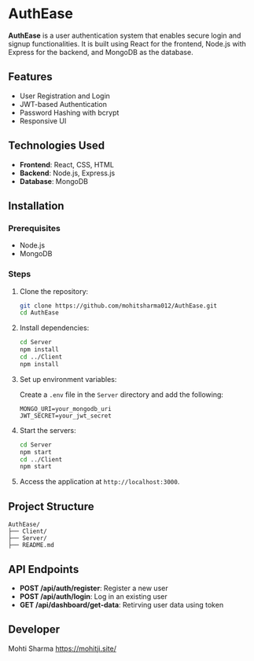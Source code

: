 # AuthEase

**AuthEase** is a user authentication system that enables secure login and signup functionalities. It is built using React for the frontend, Node.js with Express for the backend, and MongoDB as the database.

## Features

- User Registration and Login
- JWT-based Authentication
- Password Hashing with bcrypt
- Responsive UI

## Technologies Used

- **Frontend**: React, CSS, HTML
- **Backend**: Node.js, Express.js
- **Database**: MongoDB

## Installation

### Prerequisites

- Node.js
- MongoDB

### Steps

1. Clone the repository:

   ```bash
   git clone https://github.com/mohitsharma012/AuthEase.git
   cd AuthEase
   ```

2. Install dependencies:

   ```bash
   cd Server
   npm install
   cd ../Client
   npm install
   ```

3. Set up environment variables:

   Create a `.env` file in the `Server` directory and add the following:

   ```env
   MONGO_URI=your_mongodb_uri
   JWT_SECRET=your_jwt_secret
   ```

4. Start the servers:

   ```bash
   cd Server
   npm start
   cd ../Client
   npm start
   ```

5. Access the application at `http://localhost:3000`.

## Project Structure

```plaintext
AuthEase/
├── Client/
├── Server/
├── README.md
```

## API Endpoints

- **POST /api/auth/register**: Register a new user
- **POST /api/auth/login**: Log in an existing user
- **GET /api/dashboard/get-data**: Retirving user data using token


## Developer 
Mohti Sharma
https://mohitji.site/
